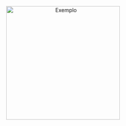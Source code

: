 <p align="center">
  <img src="Diagrama ER de banco de dados (pé de galinha).png" alt="Exemplo" width="300" />
</p>
